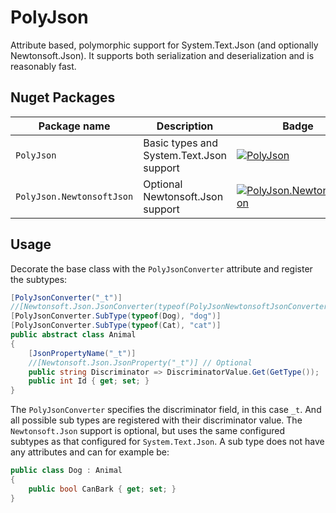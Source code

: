 # PolyJson

Attribute based, polymorphic support for System.Text.Json (and optionally Newtonsoft.Json). It supports both serialization and deserialization and is reasonably fast.

## Nuget Packages

| Package name                      | Description				    | Badge |
|-----------------------------------|-------------------------------|-------|
| `PolyJson`                 | Basic types and System.Text.Json support				    | [![PolyJson](https://img.shields.io/nuget/vpre/PolyJson.svg)](https://www.nuget.org/packages/PolyJson) |
| `PolyJson.NewtonsoftJson`              | Optional Newtonsoft.Json support				    | [![PolyJson.NewtonsoftJson](https://img.shields.io/nuget/vpre/PolyJson.NewtonsoftJson.svg)](https://www.nuget.org/packages/PolyJson.NewtonsoftJson) |

## Usage

Decorate the base class with the `PolyJsonConverter` attribute and register the subtypes:

```C#
[PolyJsonConverter("_t")]
//[Newtonsoft.Json.JsonConverter(typeof(PolyJsonNewtonsoftJsonConverter))] // Optional
[PolyJsonConverter.SubType(typeof(Dog), "dog")]
[PolyJsonConverter.SubType(typeof(Cat), "cat")]
public abstract class Animal
{
    [JsonPropertyName("_t")]
    //[Newtonsoft.Json.JsonProperty("_t")] // Optional
    public string Discriminator => DiscriminatorValue.Get(GetType());
    public int Id { get; set; }
}
```

The `PolyJsonConverter` specifies the discriminator field, in this case `_t`. And all possible sub types are registered with their discriminator value.
The `Newtonsoft.Json` support is optional, but uses the same configured subtypes as that configured for `System.Text.Json`.
A sub type does not have any attributes and can for example be:

```C#
public class Dog : Animal
{
    public bool CanBark { get; set; }
}
```
